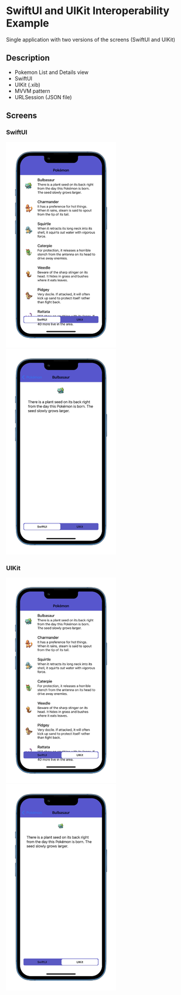 # SwiftUI and UIKit Interoperability Example

Single application with two versions of the screens (SwiftUI and UIKit)

## Description

- Pokemon List and Details view
- SwiftUI
- UIKit (.xib)
- MVVM pattern
- URLSession (JSON file)

## Screens

### SwiftUI
<p align="row">
  <p align="left">
    <img src= "SwiftUI-List.png" width="300" >
    <img src= "SwiftUI-Detail.png" width="300" >
  </p>
</p>

### UIKit
<p align="row">
  <p align="left">
    <img src= "UIKit-List.png" width="300" >
    <img src= "UIKit-Detail.png" width="300" >
  </p>
</p>
